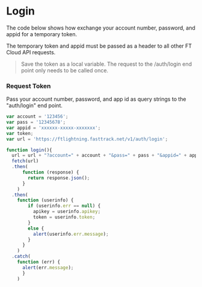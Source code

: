 # Login

The code below shows how exchange your account number, password, and appid for a temporary token.

The temporary token and appid must be passed as a header to all other FT Cloud API requests.

>Save the token as a local variable. The request to the /auth/login end point only needs to be called once.

### Request Token

Pass your account number, password, and app id as query strings to the "auth/login" end point.

```javascript
var account = '123456';
var pass = '12345678';
var appid = 'xxxxxx-xxxxx-xxxxxxx';
var token;
var url = 'https://ftlightning.fasttrack.net/v1/auth/login';

function login(){
  url = url + "?account=" + account + "&pass=" + pass + "&appid=" + appid;
  fetch(url)
  .then(
      function (response) {
        return response.json();
      }
    )
  .then(
    function (userinfo) {
        if (userinfo.err == null) {
          apikey = userinfo.apikey;
          token = userinfo.token;
        }
        else {
          alert(userinfo.err.message);
        }
      }
    )
  .catch(
    function (err) {
      alert(err.message);
      }
    )
```

